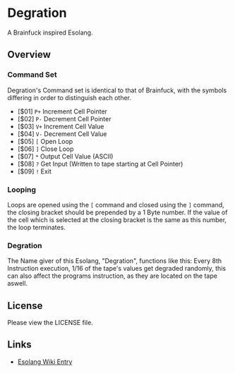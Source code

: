 # Degration
A Brainfuck inspired Esolang.

## Overview
### Command Set
Degration's Command set is identical to that of Brainfuck, with the symbols
differing in order to distinguish each other.

* [$01] `P+` Increment Cell Pointer
* [$02] `P-` Decrement Cell Pointer
* [$03] `V+` Increment Cell Value
* [$04] `V-` Decrement Cell Value
* [$05] `[` Open Loop
* [$06] `]` Close Loop
* [$07] `*` Output Cell Value (ASCII)
* [$08] `?` Get Input (Written to tape starting at Cell Pointer)
* [$09] `!` Exit

### Looping
Loops are opened using the `[` command and closed using the `]` command,
the closing bracket should be prepended by a 1 Byte number. If the value
of the cell which is selected at the closing bracket is the same as this number,
the loop terminates.

### Degration
The Name giver of this Esolang, "Degration", functions like this:
Every 8th Instruction execution, 1/16 of the tape's values get degraded
randomly, this can also affect the programs instruction, as they are located
on the tape aswell.

## License
Please view the LICENSE file.

## Links
* [Esolang Wiki Entry](https://esolangs.org/wiki/Degration)